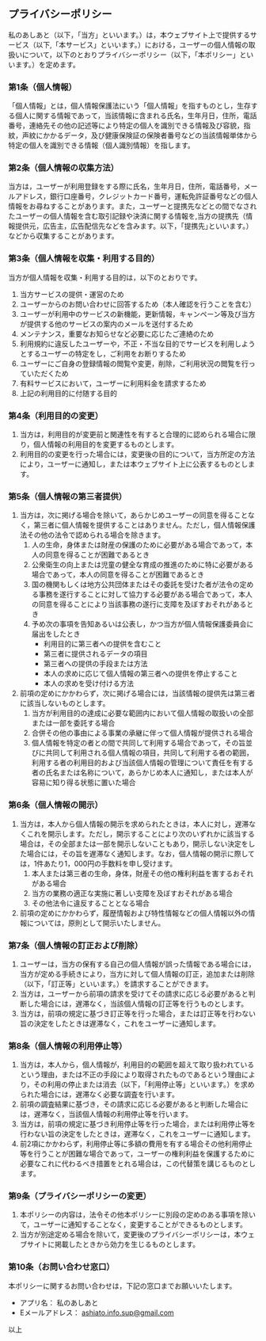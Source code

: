 ## プライバシーポリシー
私のあしあと（以下，「当方」といいます。）は，本ウェブサイト上で提供するサービス（以下,「本サービス」といいます。）における，ユーザーの個人情報の取扱いについて，以下のとおりプライバシーポリシー（以下，「本ポリシー」といいます。）を定めます。

### 第1条（個人情報）
「個人情報」とは，個人情報保護法にいう「個人情報」を指すものとし，生存する個人に関する情報であって，当該情報に含まれる氏名，生年月日，住所，電話番号，連絡先その他の記述等により特定の個人を識別できる情報及び容貌，指紋，声紋にかかるデータ，及び健康保険証の保険者番号などの当該情報単体から特定の個人を識別できる情報（個人識別情報）を指します。

### 第2条（個人情報の収集方法）
当方は，ユーザーが利用登録をする際に氏名，生年月日，住所，電話番号，メールアドレス，銀行口座番号，クレジットカード番号，運転免許証番号などの個人情報をお尋ねすることがあります。また，ユーザーと提携先などとの間でなされたユーザーの個人情報を含む取引記録や決済に関する情報を,当方の提携先（情報提供元，広告主，広告配信先などを含みます。以下，｢提携先｣といいます。）などから収集することがあります。

### 第3条（個人情報を収集・利用する目的）
当方が個人情報を収集・利用する目的は，以下のとおりです。
1. 当方サービスの提供・運営のため
1. ユーザーからのお問い合わせに回答するため（本人確認を行うことを含む）  
1. ユーザーが利用中のサービスの新機能，更新情報，キャンペーン等及び当方が提供する他のサービスの案内のメールを送付するため  
1. メンテナンス，重要なお知らせなど必要に応じたご連絡のため  
1. 利用規約に違反したユーザーや，不正・不当な目的でサービスを利用しようとするユーザーの特定をし，ご利用をお断りするため  
1. ユーザーにご自身の登録情報の閲覧や変更，削除，ご利用状況の閲覧を行っていただくため  
1. 有料サービスにおいて，ユーザーに利用料金を請求するため  
1. 上記の利用目的に付随する目的  

### 第4条（利用目的の変更）
1. 当方は，利用目的が変更前と関連性を有すると合理的に認められる場合に限り，個人情報の利用目的を変更するものとします。  
1. 利用目的の変更を行った場合には，変更後の目的について，当方所定の方法により，ユーザーに通知し，または本ウェブサイト上に公表するものとします。  

### 第5条（個人情報の第三者提供）
1. 当方は，次に掲げる場合を除いて，あらかじめユーザーの同意を得ることなく，第三者に個人情報を提供することはありません。ただし，個人情報保護法その他の法令で認められる場合を除きます。
    1. 人の生命，身体または財産の保護のために必要がある場合であって，本人の同意を得ることが困難であるとき  
    1. 公衆衛生の向上または児童の健全な育成の推進のために特に必要がある場合であって，本人の同意を得ることが困難であるとき  
    1. 国の機関もしくは地方公共団体またはその委託を受けた者が法令の定める事務を遂行することに対して協力する必要がある場合であって，本人の同意を得ることにより当該事務の遂行に支障を及ぼすおそれがあるとき  
    1. 予め次の事項を告知あるいは公表し，かつ当方が個人情報保護委員会に届出をしたとき  
        - 利用目的に第三者への提供を含むこと  
        - 第三者に提供されるデータの項目  
        - 第三者への提供の手段または方法  
        - 本人の求めに応じて個人情報の第三者への提供を停止すること  
        - 本人の求めを受け付ける方法  
1. 前項の定めにかかわらず，次に掲げる場合には，当該情報の提供先は第三者に該当しないものとします。  
    1. 当方が利用目的の達成に必要な範囲内において個人情報の取扱いの全部または一部を委託する場合  
    1. 合併その他の事由による事業の承継に伴って個人情報が提供される場合  
    1. 個人情報を特定の者との間で共同して利用する場合であって，その旨並びに共同して利用される個人情報の項目，共同して利用する者の範囲，利用する者の利用目的および当該個人情報の管理について責任を有する者の氏名または名称について，あらかじめ本人に通知し，または本人が容易に知り得る状態に置いた場合

### 第6条（個人情報の開示）
1. 当方は，本人から個人情報の開示を求められたときは，本人に対し，遅滞なくこれを開示します。ただし，開示することにより次のいずれかに該当する場合は，その全部または一部を開示しないこともあり，開示しない決定をした場合には，その旨を遅滞なく通知します。なお，個人情報の開示に際しては，1件あたり1，000円の手数料を申し受けます。  
    1. 本人または第三者の生命，身体，財産その他の権利利益を害するおそれがある場合  
    1. 当方の業務の適正な実施に著しい支障を及ぼすおそれがある場合  
    1. その他法令に違反することとなる場合  
1. 前項の定めにかかわらず，履歴情報および特性情報などの個人情報以外の情報については，原則として開示いたしません。  

### 第7条（個人情報の訂正および削除）
1. ユーザーは，当方の保有する自己の個人情報が誤った情報である場合には，当方が定める手続きにより，当方に対して個人情報の訂正，追加または削除（以下，「訂正等」といいます。）を請求することができます。  
1. 当方は，ユーザーから前項の請求を受けてその請求に応じる必要があると判断した場合には，遅滞なく，当該個人情報の訂正等を行うものとします。  
1. 当方は，前項の規定に基づき訂正等を行った場合，または訂正等を行わない旨の決定をしたときは遅滞なく，これをユーザーに通知します。  

### 第8条（個人情報の利用停止等）
1. 当方は，本人から，個人情報が，利用目的の範囲を超えて取り扱われているという理由，または不正の手段により取得されたものであるという理由により，その利用の停止または消去（以下，「利用停止等」といいます。）を求められた場合には，遅滞なく必要な調査を行います。  
1. 前項の調査結果に基づき，その請求に応じる必要があると判断した場合には，遅滞なく，当該個人情報の利用停止等を行います。  
1. 当方は，前項の規定に基づき利用停止等を行った場合，または利用停止等を行わない旨の決定をしたときは，遅滞なく，これをユーザーに通知します。  
1. 前2項にかかわらず，利用停止等に多額の費用を有する場合その他利用停止等を行うことが困難な場合であって，ユーザーの権利利益を保護するために必要なこれに代わるべき措置をとれる場合は，この代替策を講じるものとします。  

### 第9条（プライバシーポリシーの変更）
1. 本ポリシーの内容は，法令その他本ポリシーに別段の定めのある事項を除いて，ユーザーに通知することなく，変更することができるものとします。  
1. 当方が別途定める場合を除いて，変更後のプライバシーポリシーは，本ウェブサイトに掲載したときから効力を生じるものとします。  

### 第10条（お問い合わせ窓口）
本ポリシーに関するお問い合わせは，下記の窓口までお願いいたします。
- アプリ名： 私のあしあと  
- Eメールアドレス： ashiato.info.sup@gmail.com

以上
